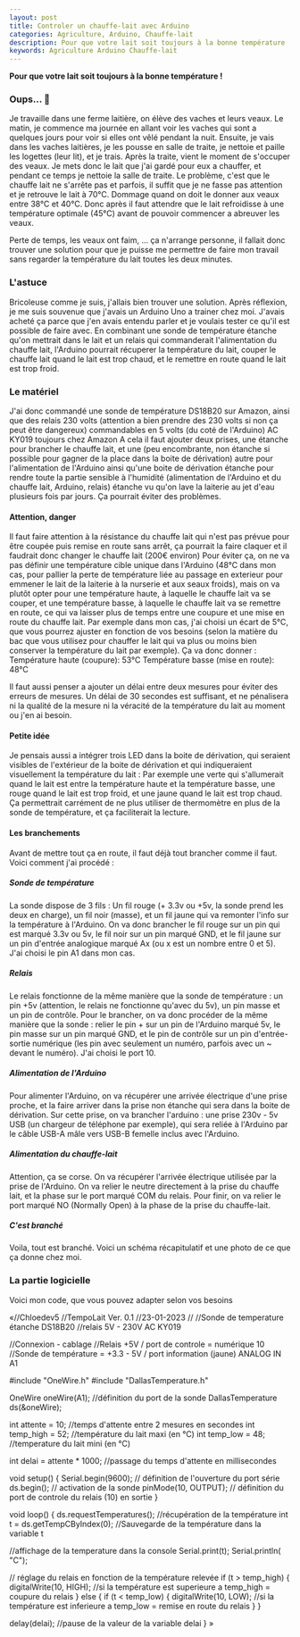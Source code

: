 ```yaml
---
layout: post
title: Controler un chauffe-lait avec Arduino
categories: Agriculture, Arduino, Chauffe-lait
description: Pour que votre lait soit toujours à la bonne température
keywords: Agriculture Arduino Chauffe-lait
---
```


**Pour que votre lait soit toujours à la bonne température !**

<!-- affichage du sommaire en haut de la page
* TOC
{:toc}
-->

### Oups... 🫢
Je travaille dans une ferme laitière, on élève des vaches et leurs veaux.
Le matin, je commence ma journée en allant voir les vaches qui sont a quelques jours pour voir si elles ont vêlé pendant la nuit.
Ensuite, je vais dans les vaches laitières, je les pousse en salle de traite, je nettoie et paille les logettes (leur lit), et je trais.
Après la traite, vient le moment de s'occuper des veaux. Je mets donc le lait que j'ai gardé pour eux a chauffer, et pendant ce temps je nettoie la salle de traite.
Le problème, c'est que le chauffe lait ne s'arrête pas et parfois, il suffit que je ne fasse pas attention et je retrouve le lait à 70°C.
Dommage quand on doit le donner aux veaux entre 38°C et 40°C. Donc après il faut attendre que le lait refroidisse à une température optimale (45°C) avant de pouvoir commencer a abreuver les veaux.

Perte de temps, les veaux ont faim, ... ça n'arrange personne, il fallait donc trouver une solution pour que je puisse me permettre de faire mon travail sans regarder la température du lait toutes les deux minutes.

### L'astuce
Bricoleuse comme je suis, j'allais bien trouver une solution.
Après réflexion, je me suis souvenue que j'avais un Arduino Uno a trainer chez moi. J'avais acheté ça parce que j'en avais entendu parler et je voulais tester ce qu'il est possible de faire avec.
En combinant une sonde de température étanche qu'on mettrait dans le lait et un relais qui commanderait l'alimentation du chauffe lait, l'Arduino pourrait récuperer la température du lait, couper le chauffe lait quand le lait est trop chaud, et le remettre en route quand le lait est trop froid.

### Le matériel
J'ai donc commandé une sonde de température DS18B20 sur Amazon, ainsi que des relais 230 volts (attention a bien prendre des 230 volts si non ça peut être dangereux) commandables en 5 volts (du coté de l'Arduino) AC KY019 toujours chez Amazon
A cela il faut ajouter deux prises, une étanche pour brancher le chauffe lait, et une (peu encombrante, non étanche si possible pour gagner de la place dans la boite de dérivation) autre pour l'alimentation de l'Arduino ainsi qu'une boite de dérivation étanche pour rendre toute la partie sensible à l'humidité (alimentation de l'Arduino et du chauffe lait, Arduino, relais) étanche vu qu'on lave la laiterie au jet d'eau plusieurs fois par jours. Ça pourrait éviter des problèmes.

#### Attention, danger
Il faut faire attention à la résistance du chauffe lait qui n'est pas prévue pour être coupée puis remise en route sans arrêt, ça pourrait la faire claquer et il faudrait donc changer le chauffe lait (200€ environ)
Pour éviter ça, on ne va pas définir une température cible unique dans l'Arduino (48°C dans mon cas, pour pallier la perte de température liée au passage en exterieur pour emmener le lait de la laiterie à la nurserie et aux seaux froids), mais on va plutôt opter pour une température haute, à laquelle le chauffe lait va se couper, et une température basse, à laquelle le chauffe lait va se remettre en route, ce qui va laisser plus de temps entre une coupure et une mise en route du chauffe lait. Par exemple dans mon cas, j'ai choisi un écart de 5°C, que vous pourrez ajuster en fonction de vos besoins (selon la matière du bac que vous utilisez pour chauffer le lait qui va plus ou moins bien conserver la température du lait par exemple).
Ça va donc donner :
Température haute (coupure): 53°C
Température basse (mise en route): 48°C

Il faut aussi penser a ajouter un délai entre deux mesures pour éviter des erreurs de mesures. Un délai de 30 secondes est suffisant, et ne pénalisera ni la qualité de la mesure ni la véracité de la température du lait au moment ou j'en ai besoin.

#### Petite idée
Je pensais aussi a intégrer trois LED dans la boite de dérivation, qui seraient visibles de l'extérieur de la boite de dérivation et qui indiqueraient visuellement la température du lait : Par exemple une verte qui s'allumerait quand le lait est entre la température haute et la température basse, une rouge quand le lait est trop froid, et une jaune quand le lait est trop chaud. Ça permettrait carrément de ne plus utiliser de thermomètre en plus de la sonde de température, et ça faciliterait la lecture.

#### Les branchements
Avant de mettre tout ça en route, il faut déjà tout brancher comme il faut.
Voici comment j'ai procédé :

##### Sonde de température
La sonde dispose de 3 fils : Un fil rouge (+ 3.3v ou +5v, la sonde prend les deux en charge), un fil noir (masse), et un fil jaune qui va remonter l'info sur la température à l'Arduino.
On va donc brancher le fil rouge sur un pin qui est marqué 3.3v ou 5v, le fil noir sur un pin marqué GND, et le fil jaune sur un pin d'entrée analogique marqué Ax (ou x est un nombre entre 0 et 5). J'ai choisi le pin A1 dans mon cas.

##### Relais
Le relais fonctionne de la même manière que la sonde de température : un pin +5v (attention, le relais ne fonctionne qu'avec du 5v), un pin masse et un pin de contrôle.
Pour le brancher, on va donc procéder de la même manière que la sonde : relier le pin + sur un pin de l'Arduino marqué 5v, le pin masse sur un pin marqué GND, et le pin de contrôle sur un pin d'entrée-sortie numérique (les pin avec seulement un numéro, parfois avec un ~ devant le numéro). J'ai choisi le port 10.

##### Alimentation de l'Arduino
Pour alimenter l'Arduino, on va récupérer une arrivée électrique d'une prise proche, et la faire arriver dans la prise non étanche qui sera dans la boite de dérivation. Sur cette prise, on va brancher l'arduino : une prise 230v - 5v USB (un chargeur de téléphone par exemple), qui sera reliée à l'Arduino par le câble USB-A mâle vers USB-B femelle inclus avec l'Arduino.

##### Alimentation du chauffe-lait
Attention, ça se corse.
On va récupérer l'arrivée électrique utilisée par la prise de l'Arduino. On va relier le neutre directement à la prise du chauffe lait, et la phase sur le port marqué COM du relais. Pour finir, on va relier le port marqué NO (Normally Open) à la phase de la prise du chauffe-lait.

##### C'est branché
Voila, tout est branché. Voici un schéma récapitulatif et une photo de ce que ça donne chez moi.

### La partie logicielle
Voici mon code, que vous pouvez adapter selon vos besoins

«//Chloedev5
//TempoLait Ver. 0.1
//23-01-2023
//
//Sonde de temperature étanche DS18B20
//relais 5V - 230V AC KY019

//Connexion - cablage
//Relais +5V / port de controle = numérique 10
//Sonde de température = +3.3 - 5V / port information (jaune) ANALOG IN A1

#include "OneWire.h"
#include "DallasTemperature.h"

OneWire oneWire(A1); //définition du port de la sonde
DallasTemperature ds(&oneWire);

int attente = 10; //temps d'attente entre 2 mesures en secondes
int temp_high = 52; //température du lait maxi (en °C)
int temp_low = 48; //temperature du lait mini (en °C)

int delai = attente * 1000; //passage du temps d'attente en millisecondes

void setup() {
  Serial.begin(9600);  // définition de l'ouverture du port série
  ds.begin();          // activation de la sonde
  pinMode(10, OUTPUT); // définition du port de controle du relais (10) en sortie
}

void loop() {
  ds.requestTemperatures(); //récupération de la température
  int t = ds.getTempCByIndex(0); //Sauvegarde de la température dans la variable t

  //affichage de la temperature dans la console
  Serial.print(t);
  Serial.println( "C");

  // réglage du relais en fonction de la température relevée
  if (t > temp_high) {
    digitalWrite(10, HIGH);  //si la température est superieure a temp_high = coupure du relais
  }
  else {
    if (t < temp_low) {
      digitalWrite(10, LOW); //si la température est inferieure a temp_low = remise en route du relais
    }
  }

  delay(delai); //pause de la valeur de la variable delai
}
»
